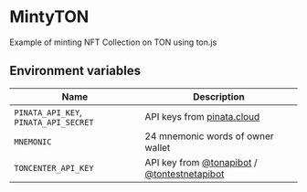 # MintyTON

Example of minting NFT Collection on TON using ton.js

## Environment variables

| Name                                     | Description                              |
| ---------------------------------------- | ---------------------------------------- |
| `PINATA_API_KEY`, `PINATA_API_SECRET`| API keys from [pinata.cloud](https://pinata.cloud)|
| `MNEMONIC`                               | 24 mnemonic words of owner wallet        |
| `TONCENTER_API_KEY`                      | API key from [@tonapibot](https://t.me/tonapibot) / [@tontestnetapibot](https:/t.me/tontestnetapibot)                        |
